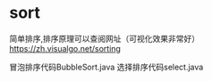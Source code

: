 # sort
简单排序,排序原理可以查阅网址（可视化效果非常好）
https://zh.visualgo.net/sorting

冒泡排序代码BubbleSort.java
选择排序代码select.java

